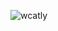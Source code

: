 
<p align="left"> <img src="https://komarev.com/ghpvc/?username=wcatly&label=Profile%20views&color=0e75b6&style=flat" alt="wcatly" /> </p>
